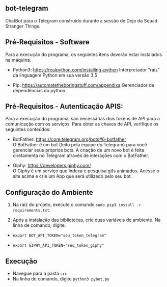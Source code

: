 ## bot-telegram
ChatBot para o Telegram construído durante a sessão de Dojo da Squad Stranger Things.

## Pré-Requisitos - Software
Para a execução do programa, os seguintes itens deverão estar instalados na máquina.

* Python3: https://realpython.com/installing-python
Interpretador "raíz" da linguagem Python em sua versão 3.5

* Pip: https://automatetheboringstuff.com/appendixa
Gerenciador de dependências do python

## Pré-Requisitos - Autenticação APIS:
Para a execução do programa, são necessárias dois tokens de API para a comunicação com os serviços. Para obter as chaves de API, verifique os seguintes conteúdos:

- BotFather: https://core.telegram.org/bots#6-botfather
<br>O BotFather é um bot (feito pela equipe do Telegram) para você gerenciar seus próprios bots. A criação de um novo bot é feita diretamenta no Telegram através de interações com o BotFather.

- Giphy: https://developers.giphy.com/
<br>O Giphy é um serviço que indexa e pesquisa gifs animados. Acesse o site acima e crie um App que será utilizado pelo seu bot.

## Configuração do Ambiente

1. Na raíz do projeto, execute o comando `sudo pip3 install -r requirements.txt`.

2. Após a instalação das bibliotecas, crie duas variáveis de ambiente. Na linha de comando, digite:

* `export BOT_API_TOKEN="seu_token_telegram"`

* `export GIPHY_API_TOKEN="seu_token_giphy"`


## Execução
* Navegue para a pasta `src`
* Na linha de comando, digite `python3 pybot.py`

